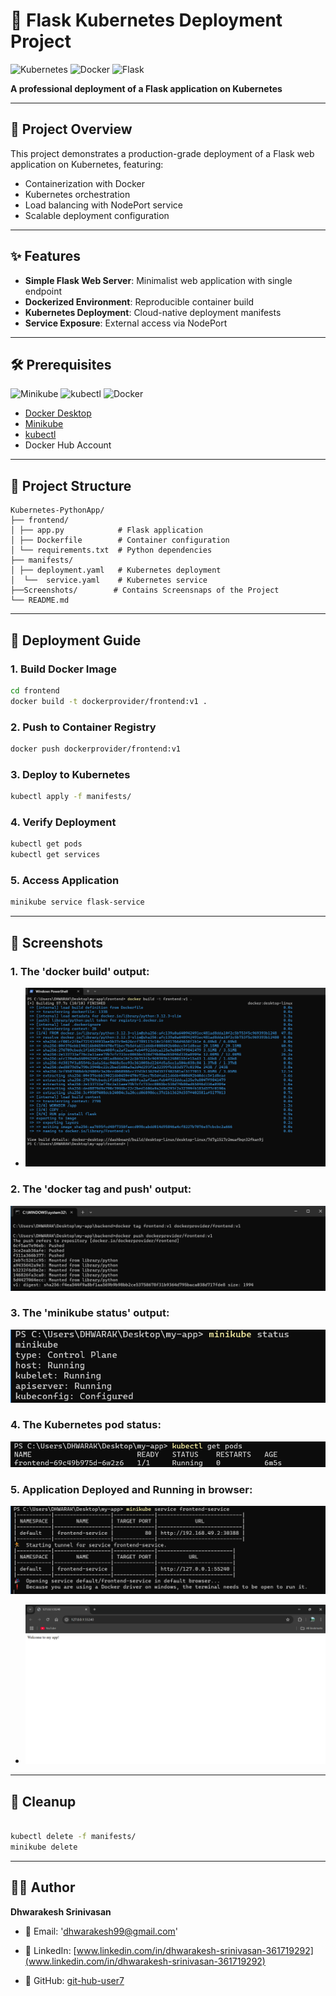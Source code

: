 # 🚀 Flask Kubernetes Deployment Project  
![Kubernetes](https://img.shields.io/badge/kubernetes-326CE5?style=for-the-badge&logo=kubernetes&logoColor=white)
![Docker](https://img.shields.io/badge/docker-2496ED?style=for-the-badge&logo=docker&logoColor=white)
![Flask](https://img.shields.io/badge/flask-000000?style=for-the-badge&logo=flask&logoColor=white)

**A professional deployment of a Flask application on Kubernetes**    

---

## 🌟 Project Overview
This project demonstrates a production-grade deployment of a Flask web application on Kubernetes, featuring:
- Containerization with Docker
- Kubernetes orchestration
- Load balancing with NodePort service
- Scalable deployment configuration

---

## ✨ Features
- **Simple Flask Web Server**: Minimalist web application with single endpoint
- **Dockerized Environment**: Reproducible container build
- **Kubernetes Deployment**: Cloud-native deployment manifests
- **Service Exposure**: External access via NodePort

---

## 🛠 Prerequisites
![Minikube](https://img.shields.io/badge/minikube-1D94E5?style=flat&logo=kubernetes&logoColor=white)
![kubectl](https://img.shields.io/badge/kubectl-1D94E5?style=flat&logo=kubernetes&logoColor=white)
![Docker](https://img.shields.io/badge/docker-2496ED?style=flat&logo=docker&logoColor=white)

- [Docker Desktop](https://www.docker.com/products/docker-desktop)
- [Minikube](https://minikube.sigs.k8s.io/docs/start/)
- [kubectl](https://kubernetes.io/docs/tasks/tools/)
- Docker Hub Account

---

## 📂 Project Structure
```
Kubernetes-PythonApp/
├── frontend/
│ ├── app.py            # Flask application
│ ├── Dockerfile        # Container configuration
│ └── requirements.txt  # Python dependencies
├── manifests/
│ ├── deployment.yaml   # Kubernetes deployment
│  └──  service.yaml    # Kubernetes service
├──Screenshots/        # Contains Screensnaps of the Project
└── README.md
```

---

## 🚦 Deployment Guide

### 1. Build Docker Image
```bash
cd frontend
docker build -t dockerprovider/frontend:v1 .
```
### 2. Push to Container Registry

```bash
docker push dockerprovider/frontend:v1
```
### 3. Deploy to Kubernetes

```bash
kubectl apply -f manifests/
```
### 4. Verify Deployment

```bash
kubectl get pods
kubectl get services
```
### 5. Access Application
```bash
minikube service flask-service
```
---

## 📸 Screenshots  
### 1. The 'docker build' output:  
- ![The 'docker build' output](Screenshots/docker-build-output.png)  

### 2. The 'docker tag and push' output: 
![he 'docker tag and push' output](Screenshots/docker-push-output.png)  

### 3. The 'minikube status' output:  
![The 'minikube status' output](Screenshots/minikube-status-output.png)  

### 4. The Kubernetes pod status:  
![Kubernetes pod status](Screenshots/kubernetes-pod-status.png) 

### 5. Application Deployed and Running in browser: 
![Application deployed in browser](Screenshots/application-hosted.png) 

- ![Application Running in browser](Screenshots/application-running.png)

---

## 🧹 Cleanup
```bash

kubectl delete -f manifests/
minikube delete
```
---
## 👨‍💻 Author  

**Dhwarakesh Srinivasan**  

- 📧 Email: 'dhwarakesh99@gmail.com'  

- 💼 LinkedIn: [www.linkedin.com/in/dhwarakesh-srinivasan-361719292](www.linkedin.com/in/dhwarakesh-srinivasan-361719292)  

- 🐙 GitHub: [git-hub-user7](https://github.com/git-hub-user7)
